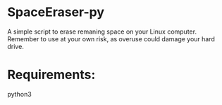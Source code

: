 # SpaceEraser-py
A simple script to erase remaning space on your Linux computer. 
Remember to use at your own risk, as overuse could damage your hard drive. 

# Requirements:
python3
